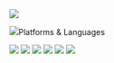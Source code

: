 <img src="https://capsule-render.vercel.app/api?type=soft&color=auto&height=300&section=header&text=gyeongwonjae%20&fontSize=90" />
<p><img src="https://img.shields.io/badge/CLOUD-3693F3?style=flat&logo=&logoColor=white"/>Platforms & Languages</p>
<img src="https://img.shields.io/badge/HTML5-E34F26?style=flat&logo=HTML5&logoColor=white"/>
<img src="https://img.shields.io/badge/CSS3-1572B6?style=flat&logo=CSS3&logoColor=white"/>
<img src="https://img.shields.io/badge/JavaScript-F7DF1E?style=flat&logo=JavaScript&logoColor=white"/>
<img src="https://img.shields.io/badge/Jquery-0769AD?style=flat&logo=Jquery&logoColor=white"/>
<img src="https://img.shields.io/badge/React-61DAFB?style=flat&logo=React&logoColor=white"/>
<img src="https://img.shields.io/badge/styledcomponents-DB7093?style=flat&logo=styledcomponents&logoColor=white"/>
